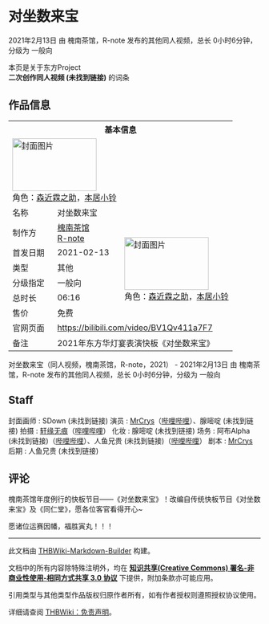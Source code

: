 # 对坐数来宝

<!-- source html: G:\repos\THBWiki-Markdown-Builder\THBWikiMarkdown\Temp\main\6\66\ns0%3A%E5%AF%B9%E5%9D%90%E6%95%B0%E6%9D%A5%E5%AE%9D.html -->

2021年2月13日 由 槐南茶馆，R-note  发布的其他同人视频，总长 0小时6分钟，分级为 一般向

本页是关于东方Project  
 **二次创作同人视频 (未找到链接)** 的词条
## 作品信息

<table><tbody><tr><th colspan="3">基本信息</th></tr><tr><td class="cover-artwork-mobile" colspan="2"><a href="./文件-对坐数来宝封面.jpg.md" class="image" title="封面图片"><img alt="封面图片" src="https://upload.thwiki.cc/thumb/b/b7/%E5%AF%B9%E5%9D%90%E6%95%B0%E6%9D%A5%E5%AE%9D%E5%B0%81%E9%9D%A2.jpg/168px-%E5%AF%B9%E5%9D%90%E6%95%B0%E6%9D%A5%E5%AE%9D%E5%B0%81%E9%9D%A2.jpg" decoding="async" loading="lazy" width="168" height="105" srcset="https://upload.thwiki.cc/thumb/b/b7/%E5%AF%B9%E5%9D%90%E6%95%B0%E6%9D%A5%E5%AE%9D%E5%B0%81%E9%9D%A2.jpg/252px-%E5%AF%B9%E5%9D%90%E6%95%B0%E6%9D%A5%E5%AE%9D%E5%B0%81%E9%9D%A2.jpg 1.5x, https://upload.thwiki.cc/thumb/b/b7/%E5%AF%B9%E5%9D%90%E6%95%B0%E6%9D%A5%E5%AE%9D%E5%B0%81%E9%9D%A2.jpg/336px-%E5%AF%B9%E5%9D%90%E6%95%B0%E6%9D%A5%E5%AE%9D%E5%B0%81%E9%9D%A2.jpg 2x" data-file-width="1146" data-file-height="716"></a><div class="cover-char">角色：<a href="./森近霖之助.md" title="森近霖之助">森近霖之助</a>，<a href="./本居小铃.md" title="本居小铃">本居小铃</a></div></td>
</tr><tr><td class="label">名称</td><td colspan="2"> 对坐数来宝 </td></tr><tr><td class="label">制作方</td><td><a href="./槐南茶馆.md" title="槐南茶馆">槐南茶馆</a><br><a href="./R-note.md" title="R-note">R-note</a></td><td class="cover-artwork" rowspan="6" style="min-width:168px;"><a href="./文件-对坐数来宝封面.jpg.md" class="image" title="封面图片"><img alt="封面图片" src="https://upload.thwiki.cc/thumb/b/b7/%E5%AF%B9%E5%9D%90%E6%95%B0%E6%9D%A5%E5%AE%9D%E5%B0%81%E9%9D%A2.jpg/168px-%E5%AF%B9%E5%9D%90%E6%95%B0%E6%9D%A5%E5%AE%9D%E5%B0%81%E9%9D%A2.jpg" decoding="async" loading="lazy" width="168" height="105" srcset="https://upload.thwiki.cc/thumb/b/b7/%E5%AF%B9%E5%9D%90%E6%95%B0%E6%9D%A5%E5%AE%9D%E5%B0%81%E9%9D%A2.jpg/252px-%E5%AF%B9%E5%9D%90%E6%95%B0%E6%9D%A5%E5%AE%9D%E5%B0%81%E9%9D%A2.jpg 1.5x, https://upload.thwiki.cc/thumb/b/b7/%E5%AF%B9%E5%9D%90%E6%95%B0%E6%9D%A5%E5%AE%9D%E5%B0%81%E9%9D%A2.jpg/336px-%E5%AF%B9%E5%9D%90%E6%95%B0%E6%9D%A5%E5%AE%9D%E5%B0%81%E9%9D%A2.jpg 2x" data-file-width="1146" data-file-height="716"></a><div class="cover-char">角色：<a href="./森近霖之助.md" title="森近霖之助">森近霖之助</a>，<a href="./本居小铃.md" title="本居小铃">本居小铃</a></div></td>
</tr><tr><td class="label">首发日期</td><td>2021-02-13</td></tr><tr><td class="label">类型</td><td>其他</td></tr><tr><td class="label">分级指定</td><td>一般向</td></tr><tr><td class="label">总时长</td><td>06:16</td></tr><tr><td class="label">售价</td><td>免费</td></tr>
<tr><td class="label">官网页面</td><td colspan="2"><a rel="nofollow" class="external free" href="https://bilibili.com/video/BV1Qv411a7F7">https://bilibili.com/video/BV1Qv411a7F7</a></td></tr><tr><td class="label">备注</td><td colspan="2">2021年东方华灯宴表演快板《对坐数来宝》</td></tr></tbody></table>

对坐数来宝（同人视频，槐南茶馆，R-note，2021） - 2021年2月13日 由 槐南茶馆，R-note  发布的其他同人视频，总长 0小时6分钟，分级为 一般向
## Staff
封面画师
: SDown (未找到链接)
演员
: [MrCrys](./MrCrys.md)（[哔哩哔哩](https://space.bilibili.com/911054)）、腺嘧啶 (未找到链接)
拍摄
: [轩缘无痕](./轩缘无痕.md)（[哔哩哔哩](https://space.bilibili.com/2863856)）
化妆
: 腺嘧啶 (未找到链接)
场务
: 阿布Alpha (未找到链接)（[哔哩哔哩](https://space.bilibili.com/1555530)）、人鱼兄贵 (未找到链接)（[哔哩哔哩](https://space.bilibili.com/88248)）
剧本
: [MrCrys](./MrCrys.md)
后期
: 人鱼兄贵 (未找到链接)

## 评论

  
槐南茶馆年度例行的快板节目——《对坐数来宝》！改编自传统快板节目《对坐数来宝》及《同仁堂》，愿各位客官看得开心~  

愿诸位运赛因幡，福胜寅丸！！！
  







---

此文档由 [THBWiki-Markdown-Builder](https://github.com/Delsin-Yu/THBWiki-Markdown-Builder) 构建。

文档中的所有内容除特殊注明外，均在 [**知识共享(Creative Commons) 署名-非商业性使用-相同方式共享 3.0 协议**](https://creativecommons.org/licenses/by-sa/3.0/deed.zh-hans) 下提供，附加条款亦可能应用。

引用类型与其他类型作品版权归原作者所有，如有作者授权则遵照授权协议使用。

详细请查阅 [THBWiki：免责声明](https://thbwiki.cc/THBWiki:%E5%85%8D%E8%B4%A3%E5%A3%B0%E6%98%8E)。

